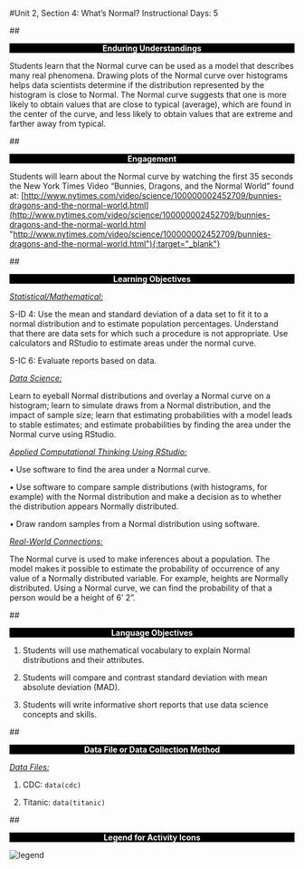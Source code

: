 #Unit 2, Section 4: What’s Normal?
Instructional Days: 5

##<p style="background: black; color: white; text-align: center;">**Enduring Understandings**</p>
Students learn that the Normal curve can be used as a model that describes many real phenomena.
Drawing plots of the Normal curve over histograms helps data scientists determine if the distribution
represented by the histogram is close to Normal. The Normal curve suggests that one is more likely to
obtain values that are close to typical (average), which are found in the center of the curve, and less likely
to obtain values that are extreme and farther away from typical.

##<p style="background: black; color: white; text-align: center;">**Engagement**</p>
Students will learn about the Normal curve by watching the first 35 seconds the New York Times Video
“Bunnies, Dragons, and the Normal World” found at:
[http://www.nytimes.com/video/science/100000002452709/bunnies-dragons-and-the-normal-world.html](http://www.nytimes.com/video/science/100000002452709/bunnies-dragons-and-the-normal-world.html "http://www.nytimes.com/video/science/100000002452709/bunnies-dragons-and-the-normal-world.html"){:target="_blank"}

##<p style="background: black; color: white; text-align: center;">**Learning Objectives**</p>
<ins>*Statistical/Mathematical:*</ins> 

S-ID 4: Use the mean and standard deviation of a data set to fit it to a normal distribution and to estimate
population percentages. Understand that there are data sets for which such a procedure is not
appropriate. Use calculators and RStudio to estimate areas under the normal curve.

S-IC 6: Evaluate reports based on data.

<ins>*Data Science:*</ins> 

Learn to eyeball Normal distributions and overlay a Normal curve on a histogram; learn to simulate draws
from a Normal distribution, and the impact of sample size; learn that estimating probabilities with a model
leads to stable estimates; and estimate probabilities by finding the area under the Normal curve using
RStudio.

<ins>*Applied Computational Thinking Using RStudio:*</ins>

• Use software to find the area under a Normal curve.

• Use software to compare sample distributions (with histograms, for example) with the
Normal distribution and make a decision as to whether the distribution appears Normally
distributed.

• Draw random samples from a Normal distribution using software.

<ins>*Real-World Connections:*</ins>

The Normal curve is used to make inferences about a population. The model makes it possible to
estimate the probability of occurrence of any value of a Normally distributed variable. For example,
heights are Normally distributed. Using a Normal curve, we can find the probability of that a person would
be a height of 6’ 2”.

##<p style="background: black; color: white; text-align: center;">**Language Objectives**</p>
1. Students will use mathematical vocabulary to explain Normal distributions and their attributes.

2. Students will compare and contrast standard deviation with mean absolute deviation (MAD).

3. Students will write informative short reports that use data science concepts and skills.

##<p style="background: black; color: white; text-align: center;">**Data File or Data Collection Method**</p>
<ins>*Data Files:*</ins>

1. CDC: ```data(cdc)```

2. Titanic: ```data(titanic)```

##<p style="background: black; color: white; text-align: center;">**Legend for Activity Icons**</p>
![legend](../img/legend.png)